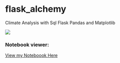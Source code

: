 # flask_alchemy
Climate Analysis with Sql Flask Pandas and Matplotlib


<div>
  <!-- <img src="https://i.giphy.com/1k4bpNvy5RfcQ.gif"> -->
  <!-- <img src="./images/alchemy.gif" width="400" display="inline"> -->
  <img src="./images/alchemy.gif">

<div>

### Notebook viewer:
[View my Noteboook Here](https://nbviewer.jupyter.org/github/bellissima0419/flask_alchemy/blob/master/climate.ipynb
)


<!-- https://i.giphy.com/media/1k4bpNvy5RfcQ/giphy.webp -->

<!-- https://i.giphy.com/1k4bpNvy5RfcQ.gif -->